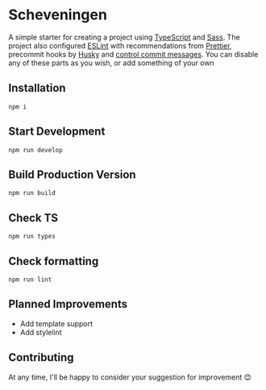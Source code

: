 # Scheveningen

A simple starter for creating a project using [TypeScript](https://www.typescriptlang.org/) and [Sass](https://sass-lang.com/). The project also configured [ESLint](eslint.org) with recommendations from [Prettier](https://prettier.io/), precommit hooks by [Husky](https://github.com/typicode/husky) and [control commit messages](https://github.com/conventional-changelog/commitlint). You can disable any of these parts as you wish, or add something of your own

## Installation

```
npm i
```

## Start Development

```
npm run develop
```

## Build Production Version

```
npm run build
```

## Check TS

```
npm run types
```

## Check formatting

```
npm run lint
```

## Planned Improvements
- Add template support
- Add stylelint

## Contributing

At any time, I'll be happy to consider your suggestion for improvement 😊
